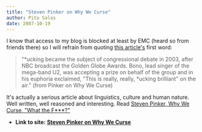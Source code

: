 ```yaml
---
title: "Steven Pinker on Why We Curse"
author: Pito Salas
date: 2007-10-19
---
```


I know that access to my blog is blocked at least by EMC (heard so from
friends there) so I will refrain from quoting [this
article's](<http://www.tnr.com/doc.mhtml?i=20071008&s=pinker100807>) first
word:

> "*ucking became the subject of congressional debate in 2003, after NBC
> broadcast the Golden Globe Awards. Bono, lead singer of the mega-band U2,
> was accepting a prize on behalf of the group and in his euphoria exclaimed,
> "This is really, really, *ucking brilliant" on the air." (from Pinker on Why
> We Curse)

It's actually a serious article about linguistics, culture and human nature.
Well written, well reasoned and interesting. Read [Steven Pinker, Why We
Curse, "What the
F***?"](<http://www.tnr.com/doc.mhtml?i=20071008&s=pinker100807>)


* **Link to site:** **[Steven Pinker on Why We Curse](None)**
